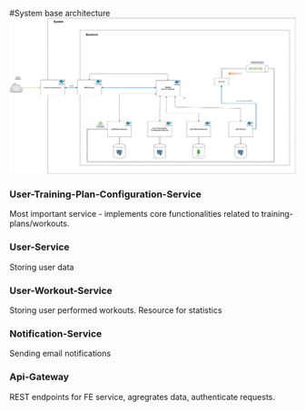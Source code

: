 #System base architecture
![architectureDiagram](./diagram.png) <br>

### User-Training-Plan-Configuration-Service
Most important service - implements core functionalities related to training-plans/workouts.

### User-Service
Storing user data

### User-Workout-Service
Storing user performed workouts. Resource for statistics

### Notification-Service
Sending email notifications

### Api-Gateway
REST endpoints for FE service, agregrates data, authenticate requests.